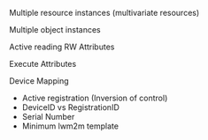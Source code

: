 Multiple resource instances (multivariate resources)

Multiple object instances

Active reading
RW Attributes

Execute Attributes

Device Mapping
- Active registration (Inversion of control)
- DeviceID vs RegistrationID
- Serial Number
- Minimum lwm2m template